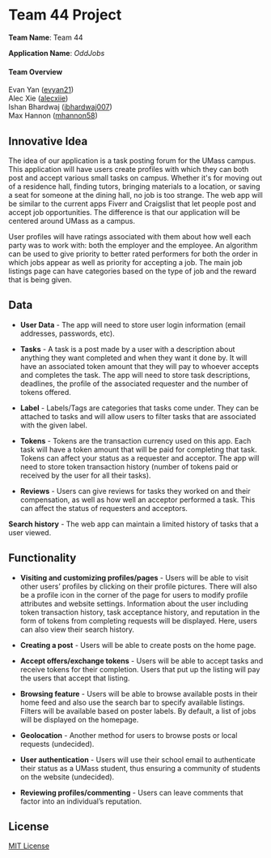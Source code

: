 # Team 44 Project

**Team Name**: Team 44

**Application Name**: *OddJobs*

#### Team Overview

Evan Yan ([evyan21](https://github.com/evyan21)) <br>
Alec Xie ([alecxiie](https://github.com/alecxiie)) <br>
Ishan Bhardwaj ([ibhardwaj007](https://github.com/ibhardwaj007)) <br>
Max Hannon ([mhannon58](https://github.com/mhannon58)) 

## Innovative Idea

<p> The idea of our application is a task posting forum for the UMass campus. This application will have users create profiles with which they can both post and accept various small tasks on campus. Whether it's for moving out of a residence hall, finding tutors, bringing materials to a location, or saving a seat for someone at the dining hall, no job is too strange. The web app will be similar to the current apps Fiverr and Craigslist that let people post and accept job opportunities. The difference is that our application will be centered around UMass as a campus. </p>

<p> User profiles will have ratings associated with them about how well each party was to work with: both the employer and the employee. An algorithm can be used to give priority to better rated performers for both the order in which jobs appear as well as priority for accepting a job. The main job listings page can have categories based on the type of job and the reward that is being given. </p>

## Data 

- **User Data** - The app will need to store user login information (email addresses, passwords, etc).

- **Tasks** - A task is a post made by a user with a description about anything they want completed and when they want it done by. It will have an associated token amount that they will pay to whoever accepts and completes the task. The app will need to store task descriptions, deadlines, the profile of the associated requester and the number of tokens offered.

- **Label** - Labels/Tags are categories that tasks come under. They can be attached to tasks and will allow users to filter tasks that are associated with the given label.

- **Tokens** - Tokens are the transaction currency used on this app. Each task will have a token amount that will be paid for completing that task. Tokens can affect your status as a requester and acceptor. The app will need to store token transaction history (number of tokens paid or received by the user for all their tasks).

- **Reviews** - Users can give reviews for tasks they worked on and their compensation, as well as how well an acceptor performed a task. This can affect the status of requesters and acceptors.

**Search history** - The web app can maintain a limited history of tasks that a user viewed.

## Functionality

- **Visiting and customizing profiles/pages** - Users will be able to visit other users’ profiles by clicking on their profile pictures. There will also be a profile icon in the corner of the page for users to modify profile attributes and website settings. Information about the user including token transaction history, task acceptance history, and reputation in the form of tokens from completing requests will be displayed. Here, users can also view their search history.

- **Creating a post** - Users will be able to create posts on the home page.

- **Accept offers/exchange tokens** - Users will be able to accept tasks and receive tokens for their completion. Users that put up the listing will pay the users that accept that listing.

- **Browsing feature** - Users will be able to browse available posts in their home feed and also use the search bar to specify available listings. Filters will be available based on poster labels. By default, a list of jobs will be displayed on the homepage.

- **Geolocation** - Another method for users to browse posts or local requests (undecided).

- **User authentication** - Users will use their school email to authenticate their status as a UMass student, thus ensuring a community of students on the website (undecided).

- **Reviewing profiles/commenting** - Users can leave comments that factor into an individual’s reputation.

## License

[MIT License](https://opensource.org/licenses/MIT) 
